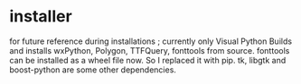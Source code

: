 # installer
for future reference during installations ; currently only Visual Python 
Builds and installs wxPython, Polygon, TTFQuery, fonttools from source.
fonttools can be installed as a wheel file now. So I replaced it with pip.
tk, libgtk and boost-python are some other dependencies. 
